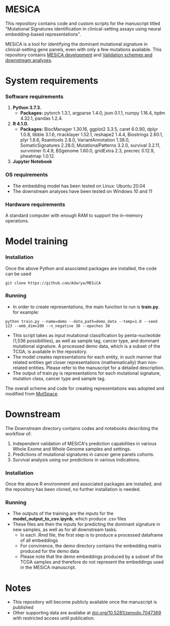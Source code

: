 # MESiCA

This repository contains code and custom scripts for the manuscript titled "Mutational Signatures identification in clinical-setting assays using neural embedding-based representations". 

MESiCA is a tool for identifying the dominant mutational signature in clinical-setting gene panels, even with only a few mutations available. 
This repository contains [MESiCA development](#Model) and [Validation schemes and downstream analyses](#Downstream). 

<a name="Model"/>

# System requirements 

### Software requirements
1. **Python 3.7.3.** 
    + **Packages:** pytorch 1.3.1, argparse 1.4.0, json 0.1.1, numpy 1.16.4, tqdm 4.32.1, pandas 1.2.4.
2. **R 4.1.0.** 
    + **Packages:** BiocManager 1.30.16, ggplot2 3.3.5, caret 6.0.90, dplyr 1.0.8, tibble 3.1.6, rtracklayer 1.52.1, reshape2 1.4.4, Biostrings 2.60.1, plyr 1.8.6, Rsamtools 2.8.0, VariantAnnotation 1.38.0, SomaticSignatures 2.28.0, MutationalPatterns 3.2.0, survival 3.2.11, survminer 0.4.9, BSgenome 1.60.0, gridExtra 2.3, precrec 0.12.9, pheatmap 1.0.12. 
3. **Jupyter Notebook**

### OS requirements
+ The embedding model has been tested on Linux: Ubuntu 20.04
+ The downstream analyses have been tested on Windows 10 and 11

### Hardware requirements
A standard computer with enough RAM to support the in-memory operations.


# Model training
### Installation
Once the above Python and associated packages are installed, the code can be used
```
git clone https://github.com/Adarya/MESiCA
```

### Running
+ In order to create representations, the main function to run is **train.py**. for example:
```
python train.py --name=demo --data_path=demo_data --temp=1.0 --seed 123 --emb_dim=200 --n_negative 30 --epoches 30
```
+ This script takes as input mutational classification by penta-nucleotide (1,536 possibilities), as well as sample tag, cancer type, and dominant mutational signature. A processed demo data, which is a subset of the TCGA, is available in the repository.
+ The model creates representations for each entity, in such manner that related entities get closer representations (mathematically) than non-related entities. Please refer to the manuscript for a detailed description. 
+ The output of train.py is representations for each mutational signature, mutation class, cancer type and sample tag.

The overall scheme and code for creating representations was adopted and modified from [MutSpace](https://github.com/ma-compbio/MutSpace).

<a name="Downstream"/>

# Downstream
The Downstream directory contains codes and notebooks describing the workflow of:
  1. Independent validation of MESiCA's prediction capabilities in various Whole Exome and Whole Genome samples and settings.
  2. Predictions of mutational signatures in cancer gene panels cohorts.
  3. Survival analysis using our predictions in various indications. 

### Installation
Once the above R environment and associated packages are installed, and the repository has been cloned, no further installation is needed.

### Running
+ The outputs of the training are the inputs for the **model_output_to_csv.ipynb**, which produce .csv files
+ These files are then the inputs for predicting the dominant signature in new samples, as well as for all downstream tasks.
    + In each .Rmd file, the first step is to produce a processed dataframe of all embeddings 
    + For convinence, the demo directory contains the embedding matrix produced for the demo data
    + Please note that the demo embeddings produced by a subset of the TCGA samples and therefore do not represent the embeddings used in the MESiCA manuscript. 

# Notes
- This repository will become publicly available once the manuscript is published
- Other supporting data are availabe at [doi.org/10.5281/zenodo.7047369](https://doi.org/10.5281/zenodo.7047369) with restricted access until publication.

